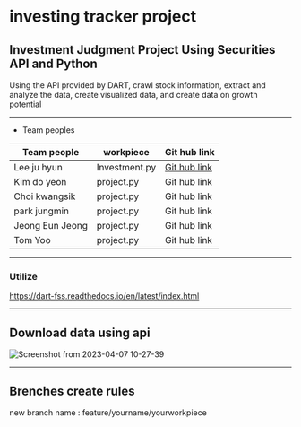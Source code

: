 # investing tracker project

  ## Investment Judgment Project Using Securities API and Python

Using the API provided by DART, crawl stock information, extract and analyze the data, create visualized data, and create data on growth potential

---


- Team peoples

<!-- TODO... Commit by writing down your file name and hub link, Commit must make Brenches  -->
|Team people |workpiece|Git hub link|
|---|---|---|
|Lee ju hyun|Investment.py|[Git hub link](https://github.com/leeeju)|
|Kim do yeon|project.py|Git hub link|
|Choi kwangsik|project.py|Git hub link|
|park jungmin|project.py|Git hub link|
|Jeong Eun Jeong|project.py|Git hub link|
|Tom Yoo|project.py|Git hub link|

---
### Utilize
https://dart-fss.readthedocs.io/en/latest/index.html

---

## Download data using api
![Screenshot from 2023-04-07 10-27-39](https://user-images.githubusercontent.com/84003327/230521940-f0d31170-c4fc-43e1-8643-b9be49b63b88.png)

---
## Brenches create rules
 
 new branch name : feature/yourname/yourworkpiece

